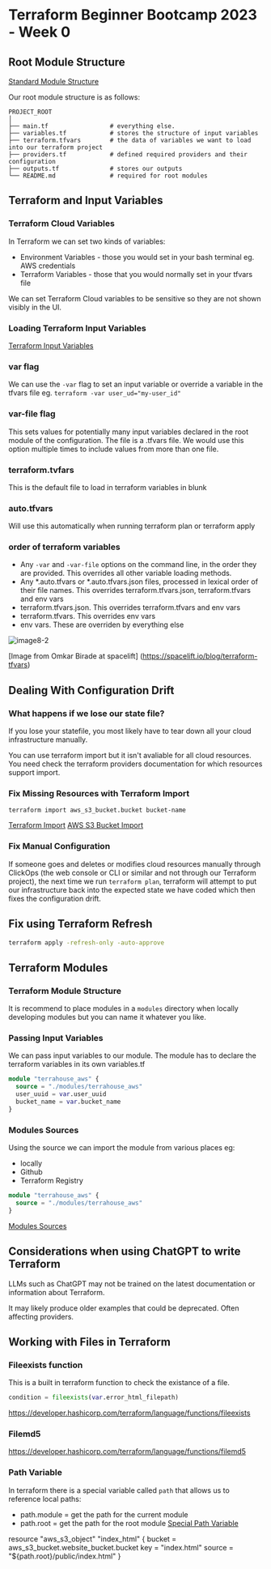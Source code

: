 # Terraform Beginner Bootcamp 2023 - Week 0

## Root Module Structure

[Standard Module Structure](https://developer.hashicorp.com/terraform/language/modules/develop/structure)

Our root module structure is as follows:


```
PROJECT_ROOT
│
├── main.tf                 # everything else.
├── variables.tf            # stores the structure of input variables
├── terraform.tfvars        # the data of variables we want to load into our terraform project
├── providers.tf            # defined required providers and their configuration
├── outputs.tf              # stores our outputs
└── README.md               # required for root modules
```

## Terraform and Input Variables

### Terraform Cloud Variables

In Terraform we can set two kinds of variables:
- Environment Variables - those you would set in your bash terminal eg. AWS credentials
- Terraform Variables - those that you would normally set in your tfvars file

We can set Terraform Cloud variables to be sensitive so they are not shown visibly in the UI.

### Loading Terraform Input Variables

[Terraform Input Variables](https://developer.hashicorp.com/terraform/language/values/variables)

### var flag

We can use the `-var` flag to set an input variable or override a variable in the tfvars file eg. `terraform -var user_ud="my-user_id"`

### var-file flag

This sets values for potentially many input variables declared in the root module of the configuration. The file is a .tfvars file. We would use this option multiple times to include values from more than one file.


### terraform.tvfars

This is the default file to load in terraform variables in blunk

### auto.tfvars

Will use this automatically when running terraform plan or terraform apply

### order of terraform variables

- Any `-var` and `-var-file` options on the command line, in the order they are provided. This overrides all other variable loading methods.
- Any *.auto.tfvars or *.auto.tfvars.json files, processed in lexical order of their file names. This overrides terraform.tfvars.json, terraform.tfvars and env vars
- terraform.tfvars.json. This overrides terraform.tfvars and env vars
- terraform.tfvars. This overrides env vars
- env vars. These are overriden by everything else

![image8-2](https://github.com/sburgholzer/terraform-beginner-bootcamp-2023/assets/21959408/2668ca8d-e40b-4bff-8a49-68dac14bb6c3)

[Image from Omkar Birade at spacelift] (https://spacelift.io/blog/terraform-tfvars)


## Dealing With Configuration Drift

### What happens if we lose our state file?

If you lose your statefile, you most likely have to tear down all your cloud infrastructure manually.

You can use terraform import but it isn't avaliable for all cloud resources. You need check the terraform providers documentation for which resources support import.

### Fix Missing Resources with Terraform Import

`terraform import aws_s3_bucket.bucket bucket-name`

[Terraform Import](https://developer.hashicorp.com/terraform/cli/import)
[AWS S3 Bucket Import](https://registry.terraform.io/providers/hashicorp/aws/latest/docs/resources/s3_bucket#import)

### Fix Manual Configuration

If someone goes and deletes or modifies cloud resources manually through ClickOps (the web console or CLI or similar and not through our Terraform project), the next time we run `terraform plan`, terraform will attempt to put our infrastructure back into the expected state we have coded which then fixes the configuration drift.

## Fix using Terraform Refresh

```sh
terraform apply -refresh-only -auto-approve
```
## Terraform Modules

### Terraform Module Structure

It is recommend to place modules in a `modules` directory when locally developing modules but you can name it whatever you like.

### Passing Input Variables

We can pass input variables to our module.
The module has to declare the terraform variables in its own variables.tf

```tf
module "terrahouse_aws" {
  source = "./modules/terrahouse_aws"
  user_uuid = var.user_uuid
  bucket_name = var.bucket_name
}
```

### Modules Sources

Using the source we can import the module from various places eg:
- locally
- Github
- Terraform Registry

```tf
module "terrahouse_aws" {
  source = "./modules/terrahouse_aws"
}
```


[Modules Sources](https://developer.hashicorp.com/terraform/language/modules/sources)

## Considerations when using ChatGPT to write Terraform

LLMs such as ChatGPT may not be trained on the latest documentation or information about Terraform.

It may likely produce older examples that could be deprecated. Often affecting providers.

## Working with Files in Terraform


### Fileexists function

This is a built in terraform function to check the existance of a file.

```tf
condition = fileexists(var.error_html_filepath)
```

https://developer.hashicorp.com/terraform/language/functions/fileexists

### Filemd5

https://developer.hashicorp.com/terraform/language/functions/filemd5

### Path Variable

In terraform there is a special variable called `path` that allows us to reference local paths:
- path.module = get the path for the current module
- path.root = get the path for the root module
[Special Path Variable](https://developer.hashicorp.com/terraform/language/expressions/references#filesystem-and-workspace-info)


resource "aws_s3_object" "index_html" {
  bucket = aws_s3_bucket.website_bucket.bucket
  key    = "index.html"
  source = "${path.root}/public/index.html"
}